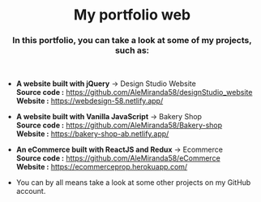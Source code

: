 <h1 align="center">My portfolio web</h1>
<h3 align="center">In this portfolio, you can take a look at some of my projects, such as:</h3>
<br />

- **A website built with jQuery** -> Design Studio Website <br />
  **Source code :** https://github.com/AleMiranda58/designStudio_website <br />
  **Website :**  https://webdesign-58.netlify.app/

- **A website built with Vanilla JavaScript** -> Bakery Shop <br />
  **Source code :** https://github.com/AleMiranda58/Bakery-shop <br />
  **Website :**  https://bakery-shop-ab.netlify.app/

- **An eCommerce built with ReactJS and Redux** -> Ecommerce <br />
  **Source code :** https://github.com/AleMiranda58/eCommerce <br />
  **Website :**  https://ecommerceprop.herokuapp.com/


- You can by all means take a look at some other projects on my GitHub account.

<br/>




